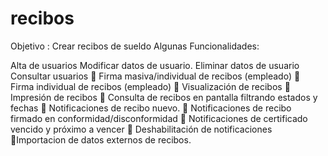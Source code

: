# recibos
Objetivo :  Crear recibos de sueldo
Algunas  Funcionalidades:

Alta  de usuarios
Modificar  datos de usuario.
Eliminar datos de usuario
Consultar usuarios
 Firma masiva/individual de recibos (empleado)
 Firma individual de recibos (empleado)
 Visualización de recibos
 Impresión de recibos
 Consulta de recibos en pantalla filtrando estados y fechas
 Notificaciones de recibo nuevo.
 Notificaciones de recibo firmado en conformidad/disconformidad
 Notificaciones de certificado vencido y próximo a vencer
 Deshabilitación de notificaciones
Importacion de datos externos de  recibos.
